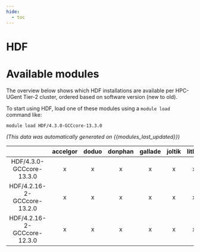 ```yaml
---
hide:
  - toc
---
```


HDF
===

# Available modules


The overview below shows which HDF installations are available per HPC-UGent Tier-2 cluster, ordered based on software version (new to old).

To start using HDF, load one of these modules using a `module load` command like:

```shell
module load HDF/4.3.0-GCCcore-13.3.0
```

*(This data was automatically generated on {{modules_last_updated}})*

| |accelgor|doduo|donphan|gallade|joltik|litleo|shinx|
| :---: | :---: | :---: | :---: | :---: | :---: | :---: | :---: |
|HDF/4.3.0-GCCcore-13.3.0|x|x|x|x|x|x|x|
|HDF/4.2.16-2-GCCcore-13.2.0|x|x|x|x|x|x|x|
|HDF/4.2.16-2-GCCcore-12.3.0|x|x|x|x|x|x|x|
